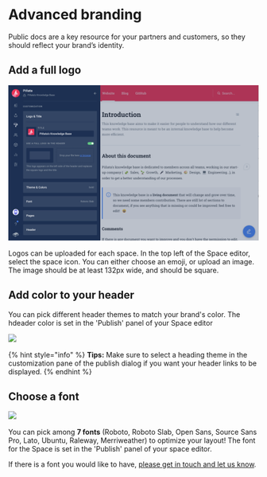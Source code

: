 # Advanced branding

Public docs are a key resource for your partners and customers, so they should reflect your brand’s identity.

## Add a full logo

![](<../.gitbook/assets/image (98).png>)

Logos can be uploaded for each space. In the top left of the Space editor, select the space icon. You can either choose an emoji, or upload an image. The image should be at least 132px wide, and should be square.

## Add color to your header

You can pick different header themes to match your brand's color. The hdeader color is set in the 'Publish' panel of your Space editor

![](../.gitbook/assets/assets\_-ljqes59tx3tzs90rqcl\_-lreavk6z4fu78xahrjd\_-lrebk4akd0cnv_k4ca-\_themes.gif)

{% hint style="info" %}
**Tips:** Make sure to select a heading theme in the customization pane of the publish dialog if you want your header links to be displayed.
{% endhint %}

## Choose a font

![](../.gitbook/assets/assets\_-ljqes59tx3tzs90rqcl\_-lreavk6z4fu78xahrjd\_-lredkd3eri7y7fhhymw_fonts.gif)

You can pick among **7 fonts** (Roboto, Roboto Slab, Open Sans, Source Sans Pro, Lato, Ubuntu, Raleway, Merriweather) to optimize your layout! The font for the Space is set in the 'Publish' panel of your space editor.

If there is a font you would like to have, [please get in touch and let us know](https://www.gitbook.com/contact/contact-us).
